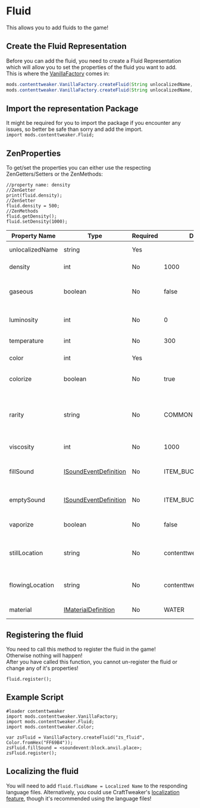 # Fluid

This allows you to add fluids to the game!

## Create the Fluid Representation
Before you can add the fluid, you need to create a Fluid Representation which will allow you to set the properties of the fluid you want to add.  
This is where the [VanillaFactory](/Mods/ContentTweaker/Vanilla/Creatable_Content/VanillaFactory/) comes in:
```JAVA
mods.contenttweaker.VanillaFactory.createFluid(String unlocalizedName, int color);
mods.contenttweaker.VanillaFactory.createFluid(String unlocalizedName, CTColor color);
```

## Import the representation Package
It might be required for you to import the package if you encounter any issues, so better be safe than sorry and add the import.  
`import mods.contenttweaker.Fluid;`

## ZenProperties

To get/set the properties you can either use the respecting ZenGetters/Setters or the ZenMethods:
```
//property name: density
//ZenGetter
print(fluid.density);
//ZenSetter
fluid.density = 500;
//ZenMethods
fluid.getDensity();
fluid.setDensity(1000);
```

| Property Name   | Type                                                                                    | Required | Default Value                    | Description/Notes                                                                    |
|-----------------|-----------------------------------------------------------------------------------------|----------|----------------------------------|--------------------------------------------------------------------------------------|
| unlocalizedName | string                                                                                  | Yes      |                                  | Name, should be all lowercase                                                        |
| density         | int                                                                                     | No       | 1000                             | How fast you can walk in the fluid                                                   |
| gaseous         | boolean                                                                                 | No       | false                            | Is the fluid gaseous (flows upwards instead of downwards)?                           |
| luminosity      | int                                                                                     | No       | 0                                | The light-level emitted by the fluid                                                 |
| temperature     | int                                                                                     | No       | 300                              | The Fluid's temperature                                                              |
| color           | int                                                                                     | Yes      |                                  | The Fluid's color-code                                                               |
| colorize        | boolean                                                                                 | No       | true                             | Is the fluid's color-code applied?                                                   |
| rarity          | string                                                                                  | No       | COMMON                           | How rare a fluid is, determines ToolTip color ("COMMON", "UNCOMMON", "RARE", "EPIC") |
| viscosity       | int                                                                                     | No       | 1000                             | How quickly the fluid spreads                                                        |
| fillSound       | [ISoundEventDefinition](/Mods/ContentTweaker/Vanilla/Types/Sound/ISoundEventDefinition/) | No       | ITEM_BUCKET_FILL                 | The sound played when the fluid is picked up with a Bucket                           |
| emptySound      | [ISoundEventDefinition](/Mods/ContentTweaker/Vanilla/Types/Sound/ISoundEventDefinition/) | No       | ITEM_BUCKET_EMPTY                | The sound played when the fluid is placed                                            |
| vaporize        | boolean                                                                                 | No       | false                            | Does vaporize when placed in the Nether?                                             |
| stillLocation   | string                                                                                  | No       | contenttweaker:fluids/fluid      | The Location where to find the texture for the still fluid                           |
| flowingLocation | string                                                                                  | No       | contenttweaker:fluids/fluid_flow | The Location where to find the texture for the flowing fluid                         |
| material        | [IMaterialDefinition](/Mods/ContentTweaker/Vanilla/Types/Block/IMaterialDefinition/)     | No       | WATER                            | The Material the fluid is made of                                                    |




## Registering the fluid
You need to call this method to register the fluid in the game!  
Otherwise nothing will happen!  
After you have called this function, you cannot un-register the fluid or change any of it's properties!

```
fluid.register();
```

## Example Script
```
#loader contenttweaker
import mods.contenttweaker.VanillaFactory;
import mods.contenttweaker.Fluid;
import mods.contenttweaker.Color;

var zsFluid = VanillaFactory.createFluid("zs_fluid", Color.fromHex("FF69B4"));
zsFluid.fillSound = <soundevent:block.anvil.place>;
zsFluid.register();
```

## Localizing the fluid
You will need to add `fluid.fluidName = Localized Name` to the responding language files.
Alternatively, you could use CraftTweaker's [localization feature](/Vanilla/Game/IGame/), though it's recommended using the language files!

